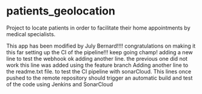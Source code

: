 # patients_geolocation
Project to locate patients in order to facilitate their home appointments by medical specialists. 

This app has been modified by July Bernard!!!! congratulations on making it this far setting up the CI of the pipeline!!! keep going champ!
adding a new line to test the webhook
ok adding another line. the previous one did not work
this line was added using the feature branch
Adding another line to the readme.txt file. to test the CI pipeline with sonarCloud. 
This lines once pushed to the remote repository should trigger an automatic build and test of the code using Jenkins and SonarCloud
